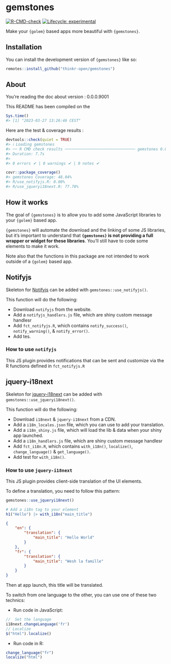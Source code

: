 
<!-- README.md is generated from README.Rmd. Please edit that file -->

# gemstones

<!-- badges: start -->

[![R-CMD-check](https://github.com/ThinkR-open/gemstones/actions/workflows/R-CMD-check.yaml/badge.svg)](https://github.com/ThinkR-open/gemstones/actions/workflows/R-CMD-check.yaml)
[![Lifecycle:
experimental](https://img.shields.io/badge/lifecycle-experimental-orange.svg)](https://lifecycle.r-lib.org/articles/stages.html#experimental)
<!-- badges: end -->

Make your `{golem}` based apps more beautiful with `{gemstones}`.

## Installation

You can install the development version of `{gemstones}` like so:

``` r
remotes::install_github("thinkr-open/gemstones")
```

## About

You’re reading the doc about version : 0.0.0.9001

This README has been compiled on the

``` r
Sys.time()
#> [1] "2023-03-27 13:26:46 CEST"
```

Here are the test & coverage results :

``` r
devtools::check(quiet = TRUE)
#> ℹ Loading gemstones
#> ── R CMD check results ─────────────────────────────── gemstones 0.0.0.9001 ────
#> Duration: 7.7s
#> 
#> 0 errors ✔ | 0 warnings ✔ | 0 notes ✔
```

``` r
covr::package_coverage()
#> gemstones Coverage: 48.04%
#> R/use_notifyjs.R: 0.00%
#> R/use_jqueryi18next.R: 77.78%
```

## How it works

The goal of `{gemstones}` is to allow you to add some JavaScript
libraries to your `{golem}` based app.

`{gemstones}` will automate the download and the linking of some JS
libraries, but it’s important to understand that **`{gemstones}` is not
providing a full wrapper or widget for these libraries**. You’ll still
have to code some elements to make it work.

Note also that the functions in this package are not intended to work
outside of a `{golem}` based app.

## Notifyjs

Skeleton for [Notifyjs](https://notifyjs.jpillora.com/) can be added
with `gemstones::use_notifyjs()`.

This function will do the following:

- Download `notifyjs` from the website.
- Add a `notifyjs_handlers.js` file, which are shiny custom message
  handlesr
- Add `fct_notifyjs.R`, which contains `notify_success()`,
  `notify_warning()`, & `notify_error()`.
- Add tes.

### How to use `notifyjs`

This JS plugin provides notifications that can be sent and customize via
the R functions defined in `fct_notifyjs.R`

## jquery-i18next

Skeleton for [jquery-i18next](https://github.com/i18next/jquery-i18next)
can be added with `gemstones::use_jqueryi18next()`.

This function will do the following:

- Download `i18next` & `jquery-i18next` from a CDN.
- Add a `i18n_locales.json` file, which you can use to add your
  translation.
- Add a `i18n_shiny.js` file, which will load the lib & data when your
  shiny app launched.
- Add a `i18n_handlers.js` file, which are shiny custom message handlesr
- Add `fct_i18n.R`, which contains `with_i18n()`, `localize()`,
  `change_language()` & `get_language()`.
- Add test for `with_i18n()`.

### How to use `jquery-i18next`

This JS plugin provides client-side translation of the UI elements.

To define a translation, you need to follow this pattern:

``` r
gemstones::use_jqueryi18next()
```

``` r
# Add a i18n tag to your element
h1("Hello") |> with_i18n("main_title")
```

``` json
{
    "en": {
        "translation": {
            "main_title": "Hello World"
        }
    },
    "fr": {
        "translation": {
            "main_title": "Wesh la famille"
        }
    }
}
```

Then at app launch, this title will be translated.

To switch from one language to the other, you can use one of these two
technics:

- Run code in JavaScript:

``` javascript
//  Set the language
i18next.changeLanguage('fr')
// Localize
$("html").localize()
```

- Run code in R:

``` r
change_language("fr")
localize("html")
```
